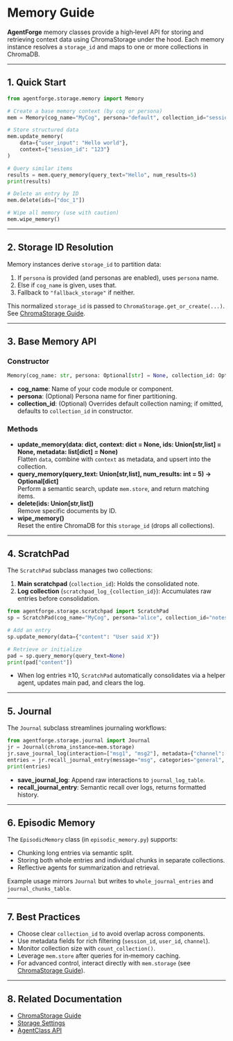 # Memory Guide

**AgentForge** memory classes provide a high‑level API for storing and retrieving context data using ChromaStorage under the hood. Each memory instance resolves a `storage_id` and maps to one or more collections in ChromaDB.

---

## 1. Quick Start
```python
from agentforge.storage.memory import Memory

# Create a base memory context (by cog or persona)
mem = Memory(cog_name="MyCog", persona="default", collection_id="session_123")

# Store structured data
mem.update_memory(
    data={"user_input": "Hello world"},
    context={"session_id": "123"}
)

# Query similar items
results = mem.query_memory(query_text="Hello", num_results=5)
print(results)

# Delete an entry by ID
mem.delete(ids=["doc_1"])

# Wipe all memory (use with caution)
mem.wipe_memory()
```

---

## 2. Storage ID Resolution
Memory instances derive `storage_id` to partition data:
1. If `persona` is provided (and personas are enabled), uses `persona` name.  
2. Else if `cog_name` is given, uses that.  
3. Fallback to `"fallback_storage"` if neither.

This normalized `storage_id` is passed to `ChromaStorage.get_or_create(...)`. See [ChromaStorage Guide](ChromaStorage.md).

---

## 3. Base Memory API
### Constructor
```python
Memory(cog_name: str, persona: Optional[str] = None, collection_id: Optional[str] = None)
```  
- **cog_name**: Name of your code module or component.  
- **persona**: (Optional) Persona name for finer partitioning.  
- **collection_id**: (Optional) Overrides default collection naming; if omitted, defaults to `collection_id` in constructor.

### Methods
- **update_memory(data: dict, context: dict = None, ids: Union[str,list] = None, metadata: list[dict] = None)**  
  Flatten `data`, combine with `context` as metadata, and upsert into the collection.  
- **query_memory(query_text: Union[str,list], num_results: int = 5) → Optional[dict]**  
  Perform a semantic search, update `mem.store`, and return matching items.  
- **delete(ids: Union[str,list])**  
  Remove specific documents by ID.  
- **wipe_memory()**  
  Reset the entire ChromaDB for this `storage_id` (drops all collections).

---

## 4. ScratchPad
The `ScratchPad` subclass manages two collections:
1. **Main scratchpad** (`collection_id`): Holds the consolidated note.
2. **Log collection** (`scratchpad_log_{collection_id}`): Accumulates raw entries before consolidation.

```python
from agentforge.storage.scratchpad import ScratchPad
sp = ScratchPad(cog_name="MyCog", persona="alice", collection_id="notes")

# Add an entry
sp.update_memory(data={"content": "User said X"})

# Retrieve or initialize
pad = sp.query_memory(query_text=None)
print(pad["content"])
```
- When log entries ≥10, `ScratchPad` automatically consolidates via a helper agent, updates main pad, and clears the log.

---

## 5. Journal
The `Journal` subclass streamlines journaling workflows:
```python
from agentforge.storage.journal import Journal
jr = Journal(chroma_instance=mem.storage)
jr.save_journal_log(interaction=["msg1", "msg2"], metadata={"channel": "chat"})
entries = jr.recall_journal_entry(message="msg", categories="general", num_entries=3)
print(entries)
```  
- **save_journal_log**: Append raw interactions to `journal_log_table`.  
- **recall_journal_entry**: Semantic recall over logs, returns formatted history.

---

## 6. Episodic Memory
The `EpisodicMemory` class (in `episodic_memory.py`) supports:
- Chunking long entries via semantic split.  
- Storing both whole entries and individual chunks in separate collections.  
- Reflective agents for summarization and retrieval.

Example usage mirrors `Journal` but writes to `whole_journal_entries` and `journal_chunks_table`.

---

## 7. Best Practices
- Choose clear `collection_id` to avoid overlap across components.  
- Use metadata fields for rich filtering (`session_id`, `user_id`, `channel`).  
- Monitor collection size with `count_collection()`.  
- Leverage `mem.store` after queries for in‑memory caching.  
- For advanced control, interact directly with `mem.storage` (see [ChromaStorage Guide](ChromaStorage.md)).

---

## 8. Related Documentation
- [ChromaStorage Guide](ChromaStorage.md)  
- [Storage Settings](../Settings/Storage.md)  
- [AgentClass API](../../Agents/AgentClass.md) 